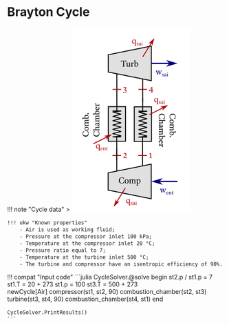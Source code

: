 # Brayton Cycle

!!! note "Cycle data"
    > ![](./assets/ex4.png) 

    !!! ukw "Known properties"
        - Air is used as working fluid;
        - Pressure at the compressor inlet 100 kPa;
        - Temperature at the compressor inlet 20 °C;
        - Pressure ratio equal to 7;
        - Temperature at the turbine inlet 500 °C;
        - The turbine and compressor have an isentropic efficiency of 90%.


!!! compat "Input code"
    ```julia
    CycleSolver.@solve begin
            st2.p / st1.p = 7
            st1.T = 20 + 273
            st1.p = 100
            st3.T = 500 + 273  
            newCycle[Air] 
                compressor(st1, st2, 90)
                combustion_chamber(st2, st3)
                turbine(st3, st4, 90)
                combustion_chamber(st4, st1)
    end

    CycleSolver.PrintResults()
    ```

